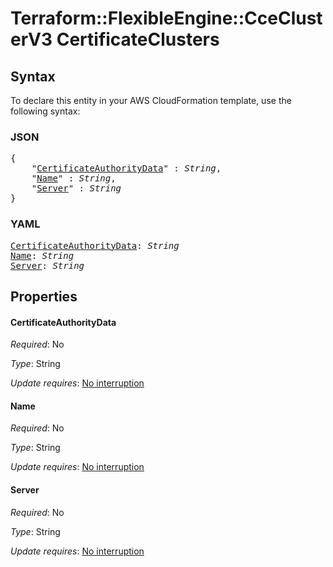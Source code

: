 # Terraform::FlexibleEngine::CceClusterV3 CertificateClusters

## Syntax

To declare this entity in your AWS CloudFormation template, use the following syntax:

### JSON

<pre>
{
    "<a href="#certificateauthoritydata" title="CertificateAuthorityData">CertificateAuthorityData</a>" : <i>String</i>,
    "<a href="#name" title="Name">Name</a>" : <i>String</i>,
    "<a href="#server" title="Server">Server</a>" : <i>String</i>
}
</pre>

### YAML

<pre>
<a href="#certificateauthoritydata" title="CertificateAuthorityData">CertificateAuthorityData</a>: <i>String</i>
<a href="#name" title="Name">Name</a>: <i>String</i>
<a href="#server" title="Server">Server</a>: <i>String</i>
</pre>

## Properties

#### CertificateAuthorityData

_Required_: No

_Type_: String

_Update requires_: [No interruption](https://docs.aws.amazon.com/AWSCloudFormation/latest/UserGuide/using-cfn-updating-stacks-update-behaviors.html#update-no-interrupt)

#### Name

_Required_: No

_Type_: String

_Update requires_: [No interruption](https://docs.aws.amazon.com/AWSCloudFormation/latest/UserGuide/using-cfn-updating-stacks-update-behaviors.html#update-no-interrupt)

#### Server

_Required_: No

_Type_: String

_Update requires_: [No interruption](https://docs.aws.amazon.com/AWSCloudFormation/latest/UserGuide/using-cfn-updating-stacks-update-behaviors.html#update-no-interrupt)

